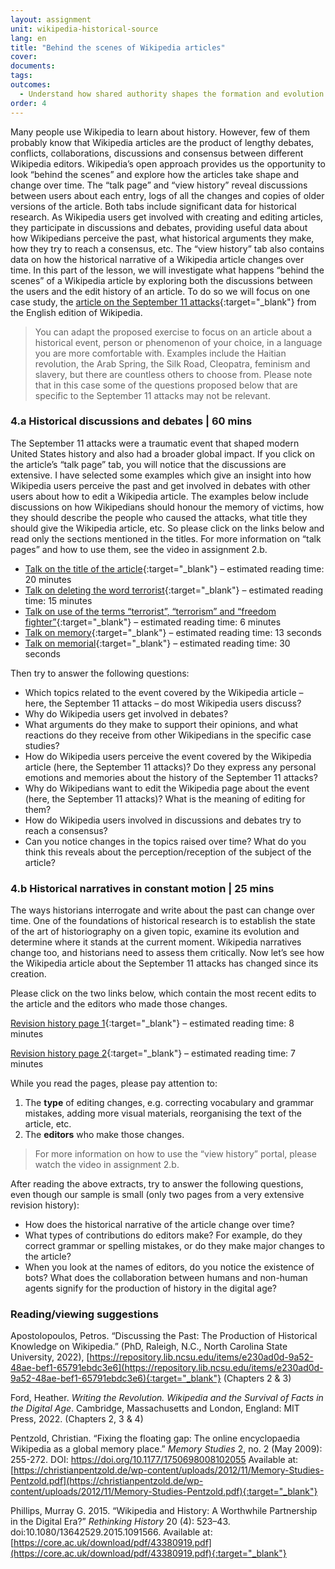 ```yaml
---
layout: assignment
unit: wikipedia-historical-source 
lang: en
title: "Behind the scenes of Wikipedia articles"
cover:
documents:
tags:
outcomes: 
  - Understand how shared authority shapes the formation and evolution of historical narratives in Wikipedia 
order: 4
---
```

Many people use Wikipedia to learn about history. However, few of them probably know that Wikipedia articles are the product of lengthy debates, conflicts, collaborations, discussions and consensus between different Wikipedia editors. Wikipedia’s open approach provides us the opportunity to look “behind the scenes” and explore how the articles take shape and change over time. The “talk page” and “view history” reveal discussions between users about each entry, logs of all the changes and copies of older versions of the article. Both tabs include significant data for historical research. As Wikipedia users get involved with creating and editing articles, they participate in discussions and debates, providing useful data about how Wikipedians perceive the past, what historical arguments they make, how they try to reach a consensus, etc. The “view history” tab also contains data on how the historical narrative of a Wikipedia article changes over time. In this part of the lesson, we will investigate what happens “behind the scenes” of a Wikipedia article by exploring both the discussions between the users and the edit history of an article. To do so we will focus on one case study, the [article on the September 11 attacks](https://en.wikipedia.org/wiki/September_11_attacks){:target="_blank"} from the English edition of Wikipedia.

> You can adapt the proposed exercise to focus on an article about a historical event, person or phenomenon of your choice, in a language you are more comfortable with. Examples include the Haitian revolution, the Arab Spring, the Silk Road, Cleopatra, feminism and slavery, but there are countless others to choose from. Please note that in this case some of the questions proposed below that are specific to the September 11 attacks may not be relevant.  

<!-- more -->

<!-- briefing-student -->

### 4.a Historical discussions and debates | 60 mins 
<!-- section-contents -->

The September 11 attacks were a traumatic event that shaped modern United States history and also had a broader global impact. If you click on the article’s “talk page” tab, you will notice that the discussions are extensive. I have selected some examples which give an insight into how Wikipedia users perceive the past and get involved in debates with other users about how to edit a Wikipedia article. The examples below include discussions on how Wikipedians should honour the memory of victims, how they should describe the people who caused the attacks, what title they should give the Wikipedia article, etc. So please click on the links below and read only the sections mentioned in the titles. For more information on “talk pages” and how to use them, see the video in assignment 2.b.

- [Talk on the title of the article](https://en.wikipedia.org/wiki/Talk:September_11_attacks/Archive_3#Article_Title){:target="_blank"} – estimated reading time: 20 minutes
- [Talk on deleting the word terrorist](https://en.wikipedia.org/wiki/Talk:September_11_attacks/Archive_7#Deleting_terrorist){:target="_blank"} – estimated reading time: 15 minutes 
- [Talk on use of the terms “terrorist”, “terrorism” and “freedom fighter”](https://en.wikipedia.org/wiki/Talk:September_11_attacks/Archive_11#%22Terrorist%22,_%22terrorism%22_and_%22freedom_fighter%22){:target="_blank"} – estimated reading time: 6 minutes 
- [Talk on memory](https://en.wikipedia.org/wiki/Talk:September_11_attacks/Archive_13#In_Memorium){:target="_blank"} – estimated reading time: 13 seconds  
- [Talk on memorial](https://en.wikipedia.org/wiki/Talk:September_11_attacks/Archive_21#Memorial){:target="_blank"} – estimated reading time: 30 seconds  

Then try to answer the following questions:

- Which topics related to the event covered by the Wikipedia article – here, the September 11 attacks – do most Wikipedia users discuss?
- Why do Wikipedia users get involved in debates?
- What arguments do they make to support their opinions, and what reactions do they receive from other Wikipedians in the specific case studies?
- How do Wikipedia users perceive the event covered by the Wikipedia article (here, the September 11 attacks)? Do they express any personal emotions and memories about the history of the September 11 attacks?
- Why do Wikipedians want to edit the Wikipedia page about the event (here, the September 11 attacks)? What is the meaning of editing for them?
- How do Wikipedia users involved in discussions and debates try to reach a consensus?
- Can you notice changes in the topics raised over time? What do you think this reveals about the perception/reception of the subject of the article? 

<!-- section -->

### 4.b Historical narratives in constant motion | 25 mins
<!-- section-contents -->

The ways historians interrogate and write about the past can change over time. One of the foundations of historical research is to establish the state of the art of historiography on a given topic, examine its evolution and determine where it stands at the current moment. Wikipedia narratives change too, and historians need to assess them critically. Now let’s see how the Wikipedia article about the September 11 attacks has changed since its creation. 

Please click on the two links below, which contain the most recent edits to the article and the editors who made those changes. 

[Revision history page 1](https://en.wikipedia.org/w/index.php?title=September_11_attacks&action=history&dir=prev&offset=20231126232142%7C1187018579){:target="_blank"} – estimated reading time: 8 minutes 

[Revision history page 2](https://en.wikipedia.org/w/index.php?title=September_11_attacks&action=history&offset=20231127221517%7C1187170755){:target="_blank"} – estimated reading time: 7 minutes 

While you read the pages, please pay attention to: 

1. The **type** of editing changes, e.g. correcting vocabulary and grammar mistakes, adding more visual materials, reorganising the text of the article, etc. 
2. The **editors** who make those changes.

> For more information on how to use the “view history” portal, please watch the video in assignment 2.b. 

After reading the above extracts, try to answer the following questions, even though our sample is small (only two pages from a very extensive revision history): 

- How does the historical narrative of the article change over time?
- What types of contributions do editors make? For example, do they correct grammar or spelling mistakes, or do they make major changes to the article?
- When you look at the names of editors, do you notice the existence of bots? What does the collaboration between humans and non-human agents signify for the production of history in the digital age?

<!-- section -->

### Reading/viewing suggestions
<!-- section-contents --> 

Apostolopoulos, Petros. “Discussing the Past: The Production of Historical Knowledge on Wikipedia.” (PhD, Raleigh, N.C., North Carolina State University, 2022), [https://repository.lib.ncsu.edu/items/e230ad0d-9a52-48ae-bef1-65791ebdc3e6](https://repository.lib.ncsu.edu/items/e230ad0d-9a52-48ae-bef1-65791ebdc3e6){:target="_blank"}  (Chapters 2 & 3)

Ford, Heather. _Writing the Revolution. Wikipedia and the Survival of Facts in the Digital Age_. Cambridge, Massachusetts and London, England: MIT Press, 2022. (Chapters 2, 3 & 4)

Pentzold, Christian. “Fixing the floating gap: The online encyclopaedia Wikipedia as a global memory place.” _Memory Studies_ 2, no. 2 (May 2009): 255-272. DOI: https://doi.org/10.1177/1750698008102055 
Available at: [https://christianpentzold.de/wp-content/uploads/2012/11/Memory-Studies-Pentzold.pdf](https://christianpentzold.de/wp-content/uploads/2012/11/Memory-Studies-Pentzold.pdf){:target="_blank"} 

Phillips, Murray G. 2015. “Wikipedia and History: A Worthwhile Partnership in the Digital Era?” *Rethinking History* 20 (4): 523–43. doi:10.1080/13642529.2015.1091566. Available at: [https://core.ac.uk/download/pdf/43380919.pdf](https://core.ac.uk/download/pdf/43380919.pdf){:target="_blank"}  

<!-- briefing-teacher -->

